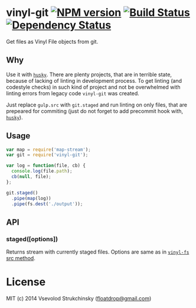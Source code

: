 # vinyl-git [![NPM version][npm-image]][npm-url] [![Build Status][travis-image]][travis-url] [![Dependency Status][depstat-image]][depstat-url]

Get files as Vinyl File objects from git.

## Why

Use it with [`husky`](https://github.com/typicode/husky). There are plenty projects, that are in terrible state, because of lacking of linting in development process. To get linting (and codestyle checks) in such kind of project and not be overwhelmed with linting errors from legacy code `vinyl-git` was created.

Just replace `gulp.src` with `git.staged` and run linting on only files, that are prepeared for commiting (just do not forget to add precommit hook with, [`husky`](https://github.com/typicode/husky)).

## Usage

```js
var map = require('map-stream');
var git = require('vinyl-git');

var log = function(file, cb) {
  console.log(file.path);
  cb(null, file);
};

git.staged()
  .pipe(map(log))
  .pipe(fs.dest('./output'));
```


## API

### staged([options])

Returns stream with currently staged files. Options are same as in [`vinyl-fs` src method](https://github.com/wearefractal/vinyl-fs#srcglobs-opt).

# License

MIT (c) 2014 Vsevolod Strukchinsky (floatdrop@gmail.com)

[npm-url]: https://npmjs.org/package/vinyl-git
[npm-image]: http://img.shields.io/npm/v/vinyl-git.svg

[travis-url]: https://travis-ci.org/floatdrop/vinyl-git
[travis-image]: http://img.shields.io/travis/floatdrop/vinyl-git.svg

[depstat-url]: https://david-dm.org/floatdrop/vinyl-git
[depstat-image]: https://david-dm.org/floatdrop/vinyl-git.svg?theme=shields.io
